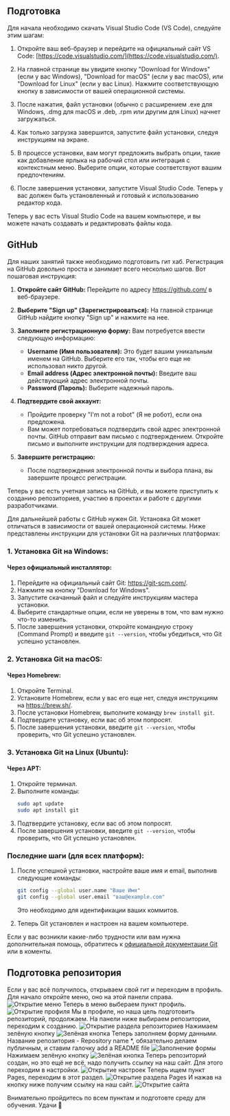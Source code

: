 ## Подготовка
Для начала необходимо скачать Visual Studio Code (VS Code), следуйте этим шагам:

1. Откройте ваш веб-браузер и перейдите на официальный сайт VS Code: [https://code.visualstudio.com/](https://code.visualstudio.com/).

2. На главной странице вы увидите кнопку "Download for Windows" (если у вас Windows), "Download for macOS" (если у вас macOS), или "Download for Linux" (если у вас Linux). Нажмите соответствующую кнопку в зависимости от вашей операционной системы.

3. После нажатия, файл установки (обычно с расширением .exe для Windows, .dmg для macOS и .deb, .rpm или другим для Linux) начнет загружаться.

4. Как только загрузка завершится, запустите файл установки, следуя инструкциям на экране.

5. В процессе установки, вам могут предложить выбрать опции, такие как добавление ярлыка на рабочий стол или интеграция с контекстным меню. Выберите опции, которые соответствуют вашим предпочтениям.

6. После завершения установки, запустите Visual Studio Code. Теперь у вас должен быть установленный и готовый к использованию редактор кода.

Теперь у вас есть Visual Studio Code на вашем компьютере, и вы можете начать создавать и редактировать файлы кода.

## GitHub
Для наших занятий также необходимо подготовить гит хаб.
Регистрация на GitHub довольно проста и занимает всего несколько шагов. Вот пошаговая инструкция:

1. **Откройте сайт GitHub:**
   Перейдите по адресу https://github.com/ в веб-браузере.

2. **Выберите "Sign up" (Зарегистрироваться):**
   На главной странице GitHub найдите кнопку "Sign up" и нажмите на нее.

3. **Заполните регистрационную форму:**
   Вам потребуется ввести следующую информацию:
   - **Username (Имя пользователя):** Это будет вашим уникальным именем на GitHub. Выберите его так, чтобы его еще не использовал никто другой.
   - **Email address (Адрес электронной почты):** Введите ваш действующий адрес электронной почты.
   - **Password (Пароль):** Выберите надежный пароль.

4. **Подтвердите свой аккаунт:**
   - Пройдите проверку "I'm not a robot" (Я не робот), если она предложена.
   - Вам может потребоваться подтвердить свой адрес электронной почты. GitHub отправит вам письмо с подтверждением. Откройте письмо и выполните инструкции для подтверждения адреса.

5. **Завершите регистрацию:**
   - После подтверждения электронной почты и выбора плана, вы завершите процесс регистрации.

Теперь у вас есть учетная запись на GitHub, и вы можете приступить к созданию репозиториев, участию в проектах и работе с другими разработчиками.

Для дальнейшей работы с GitHub нужен Git.
Установка Git может отличаться в зависимости от вашей операционной системы. Ниже представлены инструкции для установки Git на различных платформах:

### 1. **Установка Git на Windows:**

#### Через официальный инсталлятор:

1. Перейдите на официальный сайт Git: https://git-scm.com/.
2. Нажмите на кнопку "Download for Windows".
3. Запустите скачанный файл и следуйте инструкциям мастера установки.
4. Выберите стандартные опции, если не уверены в том, что вам нужно что-то изменить.
5. После завершения установки, откройте командную строку (Command Prompt) и введите `git --version`, чтобы убедиться, что Git успешно установлен.

### 2. **Установка Git на macOS:**

#### Через Homebrew:

1. Откройте Terminal.
2. Установите Homebrew, если у вас его еще нет, следуя инструкциям на https://brew.sh/.
3. После установки Homebrew, выполните команду `brew install git`.
4. Подтвердите установку, если вас об этом попросят.
5. После завершения установки, введите `git --version`, чтобы проверить, что Git успешно установлен.

### 3. **Установка Git на Linux (Ubuntu):**

#### Через APT:

1. Откройте терминал.
2. Выполните команды:
   ```bash
   sudo apt update
   sudo apt install git
   ```
3. Подтвердите установку, если вас об этом попросят.
4. После завершения установки, введите `git --version`, чтобы проверить, что Git успешно установлен.

### Последние шаги (для всех платформ):

1. После успешной установки, настройте ваше имя и email, выполнив следующие команды:
   ```bash
   git config --global user.name "Ваше Имя"
   git config --global user.email "ваш@example.com"
   ```
   Это необходимо для идентификации ваших коммитов.

2. Теперь Git установлен и настроен на вашем компьютере.

Если у вас возникли какие-либо трудности или вам нужна дополнительная помощь, обратитесь к [официальной документации Git](https://git-scm.com/doc) или в коменты.

## Подготовка репозитория

Если у вас всё получилось, открываем свой гит и переходим в профиль. Для начало откройте меню, оно на этой панели справа.
![Открытие меню](image/0.png)
Теперь в меню выбераем пункт профиль.
![Открытие профиля](image/1.png)
Мы в профиле, но наша цель подготовить репозиторий, продолжаем. На панели ниже выбираем репозитории, переходим к созданию.
![Открытие раздела репозиториев](image/2.png)
Нажимаем зелёную кнопку
![Зелёная кнопка](image/3.png)
Теперь заполняем форму данными. Название репозитория - Repository name *, обязательно делаем публичным, и ставим галочку add a README file
![Заполнение формы](image/1.png)
Нажимаем зелёную кнопку
![Зелёная кнопка](image/1.png)
Теперь репозиторий создан, но это ещё не всё, надо получить ссылку на наш сайт. Для этого переходим в настройки.
![Открытие настроек](image/1.png)
Теперь ищем пункт Pages, переходим в этот раздел.
![Открытие раздела Pages](image/1.png)
И нажав на кнопку ниже получим ссылку на наш сайт.
![Открытие сайта](image/1.png)

Внимательно пройдитесь по всем пунктам и подготовте среду для обучения. Удачи 😤